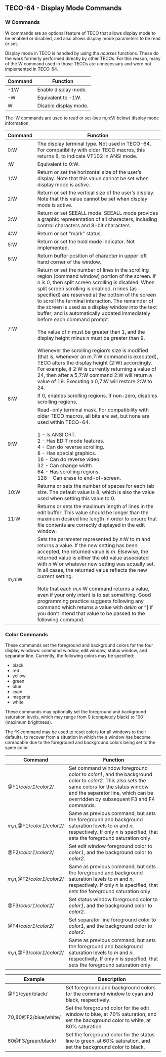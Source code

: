 ## TECO-64 - Display Mode Commands

### W Commands

W commands are an optional feature of TECO that allows display mode
to be enabled or disabled, and also allows display mode parameters to
be read or set.

Display mode in TECO is handled by using the *ncurses* functions.
These do the work formerly performed directly by other TECOs. For
this reason, many of the W command used in those TECOs are unnecessary
and were not implemented in TECO-64.

| Command | Function |
| ------- | -------- |
| -1W | Enable display mode. |
| -W  | Equivalent to -1W. |
| W   | Disable display mode. |

The :W commands are used to read or set (see m,n:W below) display
mode information.

| Command | Function |
| ------- | -------- |
| 0:W | The display terminal type. Not used in TECO-64. For compatibility with older TECO macros, this returns 8, to indicate VT102 in ANSI mode. |
| :W | Equivalent to 0:W. |
| 1:W | Return or set the horizontal size of the user’s display. Note that this value cannot be set when display mode is active. |
| 2:W | Return or set the vertical size of the user’s display. Note that this value cannot be set when display mode is active. |
| 3:W | Return or set SEEALL mode. SEEALL mode provides a graphic representation of all characters, including control characters and 8-bit characters. |
| 4:W | Return or set "mark" status. |
| 5:W | Return or set the hold mode indicator. Not implemented. |
| 6:W | Return buffer position of character in upper left hand corner of the window. |
| 7:W | Return or set the number of lines in the scrolling region (command window) portion of the screen. If n is 0, then split screen scrolling is disabled. When split screen scrolling is enabled, n lines (as specified) are reserved at the bottom of the screen to scroll the terminal interaction. The remainder of the screen is used as a display window into the text buffer, and is automatically updated immediately before each command prompt. <br><br>The value of n must be greater than 1, and the display height minus n must be greater than 9. <br><br>Whenever the scrolling region’s size is modified (that is, whenever an m,7:W command is executed), TECO alters the display height (2:W) accordingly. For example, if 2:W is currently returning a value of 24, then after a 5,7:W command 2:W will return a value of 19. Executing a 0,7:W will restore 2:W to 24. |
| 8:W | If 0, enables scrolling regions. If non-zero, disables scrolling regions. |
| 9:W | Read-only terminal mask. For compatibility with older TECO macros, all bits are set, but none are used within TECO-64.<br><br>1 - Is ANSI CRT.<br>2 - Has EDIT mode features. <br>4 - Can do reverse scrolling. <br>8 - Has special graphics. <br>16 - Can do reverse video. <br>32 - Can change width. <br>64 - Has scrolling regions. <br>128 - Can erase to end-of-screen. |
| 10:W | Returns or sets the number of spaces for each tab size. The default value is 8, which is also the value used when setting this value to 0. |
| 11:W | Returns or sets the maximum length of lines in the edit buffer. This value should be longer than the maximum desired line length in order to ensure that file contents are correctly displayed in the edit window. |
| *m*,*n*:W | Sets the parameter represented by *n*:W to *m* and returns a value. If the new setting has been accepted, the returned value is *m*. Elsewise, the returned value is either the old value associated with *n*:W or whatever new setting was actually set. In all cases, the returned value reflects the new current setting. <br><br>Note that each *m*,*n*:W command returns a value, even if your only intent is to set something. Good programming practice suggests following any command which returns a value with *delim* or ^[ if you don’t intend that value to be passed to the following command. |

### Color Commands

These commands set the foreground and background colors for the four
display windows: command window, edit window, status window, and separator line.
Currently, the following colors may be specified:

- black
- red
- yellow
- green
- blue
- cyan
- magenta
- white

These commands may optionally set the foreground and background
saturation levels, which may range from 0 (completely black) to
100 (maximum brightness).

The ^K command may be used to reset colors for all windows to their
defaults, to recover from a situation in which the a window has become
unreadable due to the foreground and background colors being set to
the same color.

| Command | Function |
| ------- | -------- |
| @F1/*color1*/*color2*/ | Set command window foreground color to *color1*, and the background color to *color2*. This also sets the same colors for the status window and the separator line, which can be overridden by subsequent F3 and F4 commands. |
| *m*,*n*,@F1/*color1*/*color2*/ | Same as previous command, but sets the foreground and background saturation levels to *m* and *n*, respectively. If only *n* is specified, that sets the foreground saturation only. |
| @F2/*color1*/*color2*/ | Set edit window foreground color to *color1*, and the background color to *color2*. |
| *m*,*n*,@F2/*color1*/*color2*/ | Same as previous command, but sets the foreground and background saturation levels to *m* and *n*, respectively. If only *n* is specified, that sets the foreground saturation only. |
| @F3/*color1*/*color2*/ | Set status window foreground color to *color1*, and the background color to *color2*. |
| @F4/*color1*/*color2*/ | Set separator line foreground color to *color1*, and the background color to *color2*. |
| *m*,*n*,@F3/*color1*/*color2*/ | Same as previous command, but sets the foreground and background saturation levels to *m* and *n*, respectively. If only *n* is specified, that sets the foreground saturation only. |

| Example | Description |
| ------- | ----------- |
| @F1/cyan/black/ | Set foreground and background colors for the command window to cyan and black, respectively. |
| 70,80@F2/blue/white/ | Set the foreground color for the edit window to blue, at 70% saturation, and set the background color to white, at 80% saturation. |
| 60@F3/green/black/ | Set the foreground color for the status line to green, at 60% saturation, and set the background color to black. |
